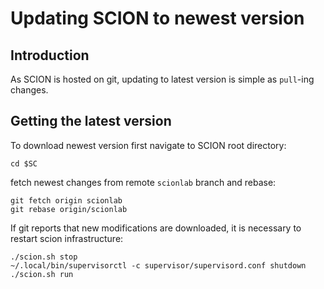 # Updating SCION to newest version

## Introduction

As SCION is hosted on git, updating to latest version is simple as `pull`-ing changes.

## Getting the latest version

To download newest version first navigate to SCION root directory:

```shell
cd $SC
```

fetch newest changes from remote `scionlab` branch and rebase:

```shell
git fetch origin scionlab
git rebase origin/scionlab
```

If git reports that new modifications are downloaded, it is necessary to restart scion infrastructure:

```shell
./scion.sh stop
~/.local/bin/supervisorctl -c supervisor/supervisord.conf shutdown
./scion.sh run
```